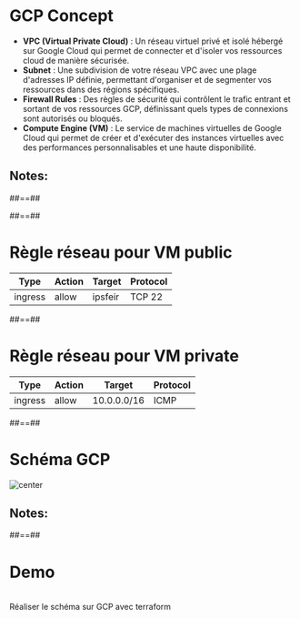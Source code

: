 # GCP Concept

* **VPC (Virtual Private Cloud)** : Un réseau virtuel privé et isolé hébergé sur Google Cloud qui permet de connecter et d'isoler vos ressources cloud de manière sécurisée.
* **Subnet** : Une subdivision de votre réseau VPC avec une plage d'adresses IP définie, permettant d'organiser et de segmenter vos ressources dans des régions spécifiques.
* **Firewall Rules** : Des règles de sécurité qui contrôlent le trafic entrant et sortant de vos ressources GCP, définissant quels types de connexions sont autorisés ou bloqués.
* **Compute Engine (VM)** : Le service de machines virtuelles de Google Cloud qui permet de créer et d'exécuter des instances virtuelles avec des performances personnalisables et une haute disponibilité.
<!-- .element: class="list-fragment" -->


Notes:
- 

##==##

##==##

# Règle réseau pour VM public

| Type | Action | Target | Protocol |
|------|--------|---------|----------|
| ingress | allow | ipsfeir | TCP 22 |

##==##

# Règle réseau pour VM private

| Type | Action | Target | Protocol |
|------|--------|---------|----------|
| ingress | allow | 10.0.0.0/16 | ICMP |


##==##

# Schéma GCP

![center](./assets/images/terraform-gcp.png)

Notes:
- 

##==##

<!-- .slide: class="exercice" -->

# Demo

<br>
Réaliser le schéma sur GCP avec terraform
<br>


